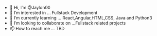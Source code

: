 - 👋 Hi, I’m @Jaylon00
- 👀 I’m interested in ... Fullstack Development
- 🌱 I’m currently learning ... React,Angular,HTML,CSS, Java and Python3
- 💞️ I’m looking to collaborate on ...Fullstack related projects
- 📫 How to reach me ... TBD

<!---
Jaylon00/Jaylon00 is a ✨ special ✨ repository because its `README.md` (this file) appears on your GitHub profile.
You can click the Preview link to take a look at your changes.
--->
